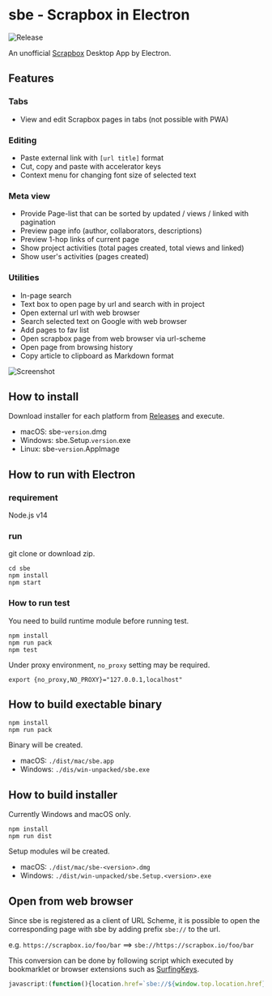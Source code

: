 # sbe - Scrapbox in Electron

![Release](https://github.com/kondoumh/sbe/workflows/Release/badge.svg)

An unofficial [Scrapbox](https://scrapbox.io) Desktop App by Electron.

## Features
### Tabs
- View and edit Scrapbox pages in tabs (not possible with PWA)
### Editing
- Paste external link with `[url title]` format
- Cut, copy and paste with accelerator keys
- Context menu for changing font size of selected text
### Meta view
- Provide Page-list that can be sorted by updated / views / linked with pagination
- Preview page info (author, collaborators, descriptions)
- Preview 1-hop links of current page
- Show project activities (total pages created, total views and linked)
- Show user's activities (pages created)
### Utilities
- In-page search
- Text box to open page by url and search with in project
- Open external url with web browser
- Search selected text on Google with web browser
- Add pages to fav list
- Open scrapbox page from web browser via url-scheme
- Open page from browsing history
- Copy article to clipboard as Markdown format

![Screenshot](https://user-images.githubusercontent.com/2092183/63644879-904e0a00-c72d-11e9-96d2-64e4727e64c6.gif)


## How to install
Download installer for each platform from [Releases](https://github.com/kondoumh/sbe/releases) and execute.

- macOS: sbe-`version`.dmg
- Windows: sbe.Setup.`version`.exe
- Linux: sbe-`version`.AppImage

## How to run with Electron
### requirement
Node.js v14

### run
git clone or download zip.

```
cd sbe
npm install
npm start
```

### How to run test

You need to build runtime module before running test.

```
npm install
npm run pack
npm test
```

Under proxy environment, `no_proxy` setting may be required.

```
export {no_proxy,NO_PROXY}="127.0.0.1,localhost"
```

## How to build exectable binary

```
npm install
npm run pack
```

Binary will be created.

- macOS: `./dist/mac/sbe.app`
- Windows: `./dis/win-unpacked/sbe.exe`


## How to build installer

Currently Windows and macOS only.

```
npm install
npm run dist
```

Setup modules wil be created.
- macOS: `./dist/mac/sbe-<version>.dmg`
- Windows: `./dist/win-unpacked/sbe.Setup.<version>.exe`

## Open from web browser

Since sbe is registered as a client of URL Scheme, it is possible to open the corresponding page with sbe by adding prefix `sbe://` to the url. 

e.g. `https://scrapbox.io/foo/bar` ==> `sbe://https://scrapbox.io/foo/bar`

This conversion can be done by following script which executed by bookmarklet or browser extensions such as [SurfingKeys](https://github.com/brookhong/Surfingkeys).

```javascript
javascript:(function(){location.href=`sbe://${window.top.location.href}`})();
```
